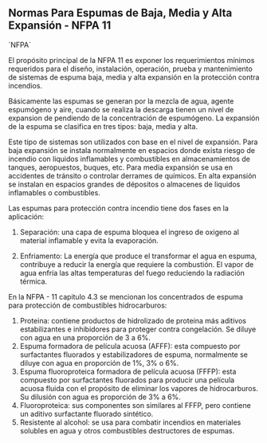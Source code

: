 ## Normas Para Espumas de Baja, Media y Alta Expansión - NFPA 11

´NFPA´

El propósito principal de la NFPA 11 es exponer los requerimientos mínimos requeridos para el diseño, instalación, operación, prueba y mantenimiento de sistemas de espuma baja, media y alta expansión en la protección contra incendios.

Básicamente las espumas se generan por la mezcla de agua, agente espumógeno y aire, cuando se realiza la descarga tienen un nivel de expansion de pendiendo de la concentración de espumógeno. La expansión de la espuma se clasifica en tres tipos: baja, media y alta.

Este tipo de sistemas son utilizados con base en el nivel de expansión. Para baja expansión se instala normalmente en espacios donde exista riesgo de incendio con liquidos inflamables y combustibles en almacenamientos de tanques, aeropuestos, buques, etc. Para media expansión se usa en accidentes de tránsito o controlar derrames de químicos. En alta expansión se instalan en espacios grandes de dépositos o almacenes de liquidos inflamables o combustibles.

Las espumas para protección contra incendio tiene dos fases en la aplicación:

1. Separación: una capa de espuma bloquea el ingreso de oxigeno al material inflamable y evita la evaporación.

2. Enfriamento: La energía que produce el transformar el agua en espuma, contribuye a reducir la energía que requiere la combustión. El vapor de agua enfría las altas temperaturas del fuego reduciendo la radiación térmica.

En la NFPA - 11 capitulo 4.3 se mencionan los concentrados de espuma para protección de combustibles hidrocarburos:

1. Proteina: contiene productos de hidrolizado de proteina más aditivos estabilizantes e inhibidores para proteger contra congelación. Se diluye con agua en una proporción de 3 a 6%. 
2. Espuma formadora de película acuosa (AFFF): esta compuesto por surfactantes fluorados y estabilizadores de espuma, normalmente se diluye con agua en proporción de 1%, 3% o 6%.
3. Espuma fluoroproteica formadora de película acuosa (FFFP): esta compuesto por surfactantes fluorados para producir una película acuosa fluida con el propósito de eliminar los vapores de hidrocarburos. Su dilusión con agua es proporción de 3% a 6%.
4. Fluoroproteica: sus componentes son similares al FFFP, pero contiene un aditivo surfactante fluorado sintético. 
5. Resistente al alcohol: se usa para combatir incendios en materiales solubles en agua y otros combustibles destructores de espumas.


